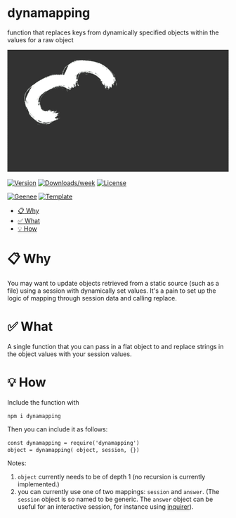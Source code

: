 
[//]: # ( ns__file unit: standard, comp: README.md )

[//]: # ( ns__custom_start beginning )

[//]: # ( ns__custom_end beginning )

[//]: # ( ns__start_section intro )

[//]: # ( ns__custom_start description )
dynamapping
======
function that replaces keys from dynamically specified objects within the values for a raw object

![dynamapping](src/images/dynamapping.gif)

[//]: # ( ns__custom_end description )

[//]: # ( ns__custom_start afterDescription )

[//]: # ( ns__custom_end afterDescription )

[//]: # ( ns__custom_start badges )

[//]: # ( ns__start_section usageSection )

[![Version](https://img.shields.io/npm/v/dynamapping.svg)](https://npmjs.org/package/dynamapping)
[![Downloads/week](https://img.shields.io/npm/dw/dynamapping.svg)](https://npmjs.org/package/dynamapping)
[![License](https://img.shields.io/npm/l/dynamapping.svg)](https://github.com/YizYah/dynamapping/blob/master/package.json)

[![Geenee](https://img.shields.io/badge/maintained%20by-geenee-brightgreen)](https://npmjs.org/package/geenee)
[![Template](https://img.shields.io/badge/template-ts--packrat-blue)](https://npmjs.org/package/ts-packrat)

[//]: # ( ns__custom_end badges )

[//]: # ( ns__end_section intro )


[//]: # ( ns__start_section api )


[//]: # ( ns__custom_start APIIntro )

<!-- toc -->
* [:clipboard: Why](#clipboard-why)
* [:white_check_mark: What](#white_check_mark-what)
* [:bulb: How](#bulb-how)
<!-- tocstop -->

# <a name="clipboard-why"></a>:clipboard: Why
You may want to update objects retrieved from a static source (such as a file) using a session with dynamically set values. It's a pain to set up the logic of mapping through session data and calling replace.

# <a name="white_check_mark-what"></a>:white_check_mark: What
A single function that you can pass in a flat object to and replace strings in the object values with your session values.

# <a name="bulb-how"></a>:bulb: How
Include the function with 
```
npm i dynamapping
```

Then you can include it as follows:
```
const dynamapping = require('dynamapping')
object = dynamapping( object, session, {})
```
Notes: 

1. `object` currently needs to be of depth 1 (no recursion is currently implemented.)
2. you can currently use one of two mappings: `session` and `answer`.  (The `session` object is so named to be generic.  The `answer` object can be useful for an interactive session, for instance using [inquirer](https://www.npmjs.com/package/inquirer)).

[//]: # ( ns__custom_end APIIntro )


[//]: # ( ns__custom_start constantsIntro )
[//]: # ( ns__custom_end constantsIntro )



[//]: # ( ns__start_section types )


[//]: # ( ns__end_section types )


[//]: # ( ns__end_section api )


